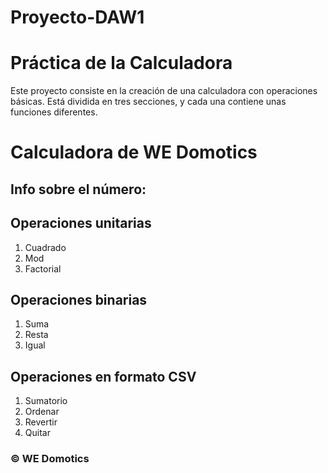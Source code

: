 # Proyecto-DAW1
# Práctica de la Calculadora

Este proyecto consiste en la creación de una calculadora con operaciones básicas.
Está dividida en tres secciones, y cada una contiene unas funciones diferentes.

# Calculadora de WE Domotics

## Info sobre el número:

## Operaciones unitarias
1. Cuadrado
2. Mod
3. Factorial

## Operaciones binarias
1. Suma
2. Resta
3. Igual

## Operaciones en formato CSV
1. Sumatorio
2. Ordenar
3. Revertir
4. Quitar

### © WE Domotics